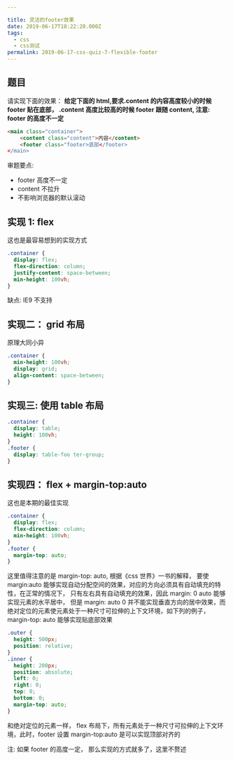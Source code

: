 ```yaml
---

title: 灵活的footer效果
date: 2019-06-17T18:22:20.000Z
tags:
  - css
  - css测试
permalink: 2019-06-17-css-quiz-7-flexible-footer
---
```


## 题目

请实现下面的效果： **给定下面的 html,要求.content 的内容高度较小的时候 footer 贴在底部， .content 高度比较高的时候 footer 跟随 content, 注意: footer 的高度不一定**

```html
<main class="container">
    <content class="content">内容</content>
    <footer class="footer>底部</footer>
</main>
```

审题要点:

- footer 高度不一定
- content 不拉升
- 不影响浏览器的默认滚动

## 实现 1: flex

这也是最容易想到的实现方式

```css
.container {
  display: flex;
  flex-direction: column;
  justify-content: space-between;
  min-height: 100vh;
}
```

缺点: IE9 不支持

## 实现二： grid 布局

原理大同小异

```css
.container {
  min-height: 100vh;
  display: grid;
  align-content: space-between;
}
```

## 实现三: 使用 table 布局

```css
.container {
  display: table;
  height: 100vh;
}
.footer {
  display: table-foo ter-group;
}
```

## 实现四： flex + margin-top:auto

这也是本期的最佳实现

```css
.container {
  display: flex;
  flex-direction: column;
  min-height: 100vh;
}
.footer {
  margin-top: auto;
}
```

这里值得注意的是 margin-top: auto, 根据《css 世界》一书的解释， 要使 margin:auto 能够实现自动分配空间的效果，对应的方向必须具有自动填充的特性，在正常的情况下， 只有左右具有自动填充的效果，因此 margin: 0 auto 能够实现元素的水平居中， 但是 margin: auto 0 并不能实现垂直方向的居中效果，而绝对定位的元素使元素处于一种尺寸可拉伸的上下文环境，如下列的例子， margin-top: auto 能够实现贴底部效果

```css
.outer {
  height: 500px;
  position: relative;
}
.inner {
  height: 200px;
  position: absolute;
  left: 0;
  right: 0;
  top: 0;
  bottom: 0;
  margin-top: auto;
}
```

和绝对定位的元素一样， flex 布局下，所有元素处于一种尺寸可拉伸的上下文环境，此时，footer 设置 margin-top:auto 是可以实现顶部对齐的

注: 如果 footer 的高度一定， 那么实现的方式就多了，这里不赘述
